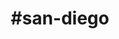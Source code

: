 ---
title: "#san-diego"
hashtag: "san-diego"
tags:
  - Cities I have lived in
  - Cities I have visited
---